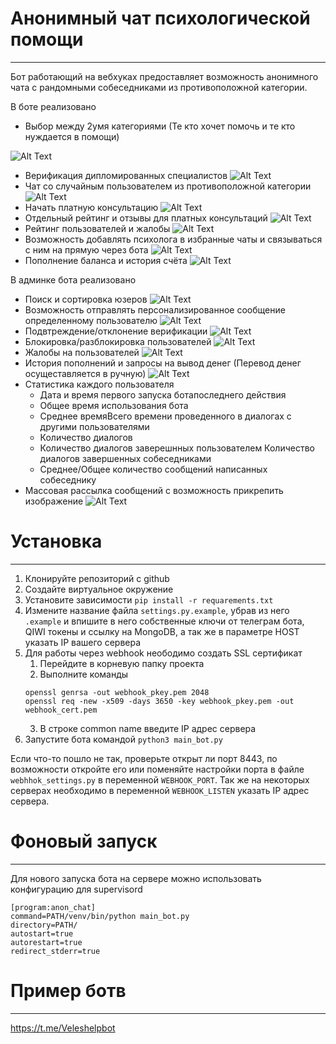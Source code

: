# Анонимный чат психологической помощи
---
Бот работающий на вебхуках предоставляет возможность анонимного чата с рандомными собеседниками из противоположной категории.

В боте реализовано
* Выбор между 2умя категориями (Те кто хочет помочь и те кто нуждается в помощи)

![Alt Text](https://s10.gifyu.com/images/categorya5ce0b881bc4618a.gif)
* Верификация дипломированных специалистов 
![Alt Text](https://s10.gifyu.com/images/ver.gif)
* Чат со случайным пользователем из противоположной категории
![Alt Text](https://s10.gifyu.com/images/start_dialog2036ab2d12441e14.gif)
* Начать платную консультацию
![Alt Text](https://s10.gifyu.com/images/start_premium_chat.gif)
* Отдельный рейтинг и отзывы для платных консультаций
![Alt Text](https://s10.gifyu.com/images/premium_rating.gif)
* Рейтинг пользователей и жалобы
![Alt Text](https://s10.gifyu.com/images/ratingg.gif)
* Возможность добавлять психолога в избранные чаты и связываться с ним на прямую через бота
![Alt Text](https://s10.gifyu.com/images/favorit.gif)
* Пополнение баланса и история счёта 
![Alt Text](https://s10.gifyu.com/images/get_money.gif)




В админке бота реализовано
* Поиск и сортировка юзеров
![Alt Text](https://s10.gifyu.com/images/searchfdfb5f3fc294da5e.gif) 
* Возможность отправлять персонализированное сообщение определенному пользователю
![Alt Text](https://s10.gifyu.com/images/message83aa9bfdd9c4740c.gif)
* Подвтреждение/отклонение верификации 
![Alt Text](https://s10.gifyu.com/images/verfee2783c7b474deb.gif)
* Блокировка/разблокировка пользователей
![Alt Text](https://s10.gifyu.com/images/block.gif) 
* Жалобы на пользователей
![Alt Text](https://s10.gifyu.com/images/complaint.gif) 
* История пополнений и запросы на вывод денег (Перевод денег осущеставляется в ручную)
![Alt Text](https://s10.gifyu.com/images/mone.gif) 
* Статистика каждого пользователя
  * Дата и время первого запуска ботапоследнего действия
  * Общее время использования бота
  * Среднее времяВсего времени проведенного в диалогах с другими пользователями
  * Количество диалогов
  * Количество диалогов заверешнных пользователем Количество диалогов завершенных собеседниками
  * Среднее/Общее количество сообщений написанных собеседнику
* Массовая рассылка сообщений с возможность прикрепить изображение
![Alt Text](https://s10.gifyu.com/images/mass60ba6b62ec6efc8d.gif)

# Установка
---
1. Клонируйте репозиторий с github
2. Создайте виртуальное окружение
3. Установите зависимости `pip install -r requarements.txt`
4. Измените название файла `settings.py.example`, убрав из него `.example` и впишите в него собственные ключи от телеграм бота, QIWI токены и ссылку на MongoDB, а так же в параметре HOST указать IP вашего сервера
5. Для работы через webhook неободимо создать SSL сертификат
   1. Перейдите в корневую папку проекта
   2. Выполните команды
   ```
   openssl genrsa -out webhook_pkey.pem 2048
   openssl req -new -x509 -days 3650 -key webhook_pkey.pem -out webhook_cert.pem
   ```
   3. В строке common name введите IP адрес сервера
6. Запустите бота командой `python3 main_bot.py`

Если что-то пошло не так, проверьте открыт ли порт 8443, по возможности откройте его или поменяйте настройки порта в файле `webhhok_settings.py` в переменной `WEBHOOK_PORT`.
Так же на некоторых серверах необходимо в переменной `WEBHOOK_LISTEN` указать IP адрес сервера.

# Фоновый запуск
---
Для нового запуска бота на сервере можно использовать конфигурацию для supervisord
```
[program:anon_chat]
command=PATH/venv/bin/python main_bot.py
directory=PATH/
autostart=true
autorestart=true
redirect_stderr=true
```

# Пример ботв
---
https://t.me/Veleshelpbot
